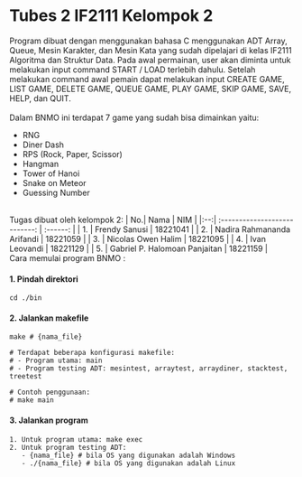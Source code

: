 # Tubes 2 IF2111 Kelompok 2

Program dibuat dengan menggunakan bahasa C menggunakan ADT Array, Queue, Mesin Karakter, dan Mesin Kata yang sudah dipelajari di kelas IF2111 Algoritma dan Struktur Data. Pada awal permainan, user akan diminta untuk melakukan input command START / LOAD terlebih dahulu. Setelah melakukan command awal pemain dapat melakukan input CREATE GAME, LIST GAME, DELETE GAME, QUEUE GAME, PLAY GAME, SKIP GAME, SAVE, HELP, dan QUIT.
<br/><br/>
Dalam BNMO ini terdapat 7 game yang sudah bisa dimainkan yaitu:
- RNG
- Diner Dash
- RPS (Rock, Paper, Scissor)
- Hangman
- Tower of Hanoi
- Snake on Meteor
- Guessing Number <br/><br/>

Tugas dibuat oleh kelompok 2:
| No.| Nama                          |  NIM     | 
|:--:| :---------------------------: | :------: |
| 1. | Frendy Sanusi                 | 18221041 |
| 2. | Nadira Rahmananda Arifandi    | 18221059 |
| 3. | Nicolas Owen Halim            | 18221095 |
| 4. | Ivan Leovandi                 | 18221129 | 
| 5. | Gabriel P. Halomoan Panjaitan | 18221159 |
<br/>
Cara memulai program BNMO : 

#### 1. Pindah direktori
```
cd ./bin
```
#### 2. Jalankan makefile
```
make # {nama_file}

# Terdapat beberapa konfigurasi makefile:
# - Program utama: main
# - Program testing ADT: mesintest, arraytest, arraydiner, stacktest, treetest

# Contoh penggunaan:
# make main
```
#### 3. Jalankan program
```
1. Untuk program utama: make exec
2. Untuk program testing ADT:
   - {nama_file} # bila OS yang digunakan adalah Windows
   - ./{nama_file} # bila OS yang digunakan adalah Linux
```
